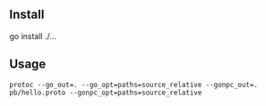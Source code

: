 Install
---
go install ./...

Usage
---
```
protoc --go_out=. --go_opt=paths=source_relative --gonpc_out=. pb/hello.proto --gonpc_opt=paths=source_relative
```
